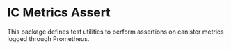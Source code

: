 # IC Metrics Assert

This package defines test utilities to perform assertions on canister metrics logged through Prometheus.

